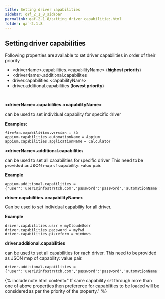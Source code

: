 ```yaml
---
title: Setting driver capabilities
sidebar: qaf_2_1_8_sidebar
permalink: qaf-2.1.8/setting_driver_capabilities.html
folder: qaf-2.1.8
---
```


## Setting driver capabilities	


Following properties are available to set driver capabilities in order of their priority 

* &lt;driverName&gt;.capabilities.&lt;capabilityName&gt; (**highest priority**)
* &lt;driverName&gt;.additional.capabilities
* driver.capabilities.&lt;capabilityName&gt;
* driver.additional.capabilities (**lowest priority**)


<br/>

**&lt;driverName&gt;.capabilities.&lt;capabilityName&gt;**

can be used to set individual capability for specific driver

**Examples:**

```properties
firefox.capabilities.version = 48
appium.capabilities.automationName = Appium
appium.capabilities.applicationName = Calculator

```

**&lt;driverName&gt;.additional.capabilities**

can be used to set all capabilities for specific driver. This need to be provided as JSON map of capability: value pair.

**Example**


```properties
appium.additional.capabilities = {'user':'user1@infostretch.com','password':'password','automationName':'Appium','applicationName':'Calculator'}
```

**driver.capabilities.&lt;capabilityName&gt;** 

Can be used to set individual capability for all driver.

**Example** 

```properties
driver.capabilities.user = myCloudeUser
driver.capabilities.password = myPwd
driver.capabilities.plateform = Windows
```
**driver.additional.capabilities**

can be used to set all capabilities for each driver. This need to be provided as JSON map of capability: value pair.


```properties
driver.additional.capabilities = {'user':'user1@infostretch.com','password':'password','automationName':'Appium','applicationName':'Calculator'}
```


{% include note.html content=" If same capability set through more than one of above properties then preference for capabilities to be loaded will be considered as per the priority of the property." %}
